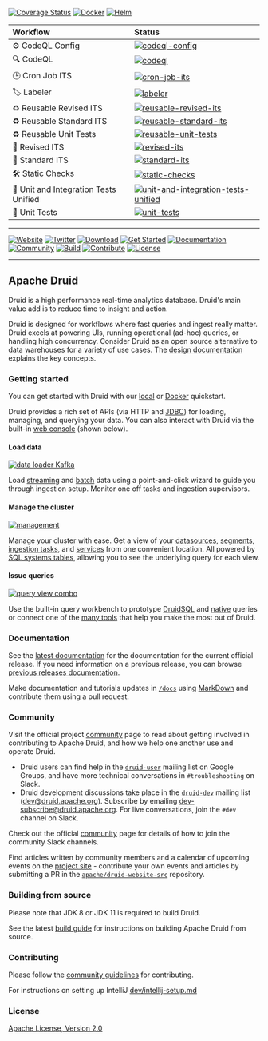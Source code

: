 <!--
  ~ Licensed to the Apache Software Foundation (ASF) under one
  ~ or more contributor license agreements.  See the NOTICE file
  ~ distributed with this work for additional information
  ~ regarding copyright ownership.  The ASF licenses this file
  ~ to you under the Apache License, Version 2.0 (the
  ~ "License"); you may not use this file except in compliance
  ~ with the License.  You may obtain a copy of the License at
  ~
  ~   http://www.apache.org/licenses/LICENSE-2.0
  ~
  ~ Unless required by applicable law or agreed to in writing,
  ~ software distributed under the License is distributed on an
  ~ "AS IS" BASIS, WITHOUT WARRANTIES OR CONDITIONS OF ANY
  ~ KIND, either express or implied.  See the License for the
  ~ specific language governing permissions and limitations
  ~ under the License.
  -->

[![Coverage Status](https://img.shields.io/codecov/c/gh/apache/druid)](https://codecov.io/gh/apache/druid)
[![Docker](https://img.shields.io/badge/container-docker-blue.svg)](https://hub.docker.com/r/apache/druid)
[![Helm](https://img.shields.io/badge/helm-druid-5F90AB?logo=helm)](https://github.com/apache/druid/blob/master/helm/druid/README.md)
<!--- Following badges are disabled until they can be fixed: -->
<!--- [![Inspections Status](https://img.shields.io/teamcity/http/teamcity.jetbrains.com/s/OpenSourceProjects_Druid_Inspections.svg?label=TeamCity%20inspections)](https://teamcity.jetbrains.com/viewType.html?buildTypeId=OpenSourceProjects_Druid_Inspections) -->

| Workflow                             | Status                                                       |
| :----------------------------------- | :----------------------------------------------------------- |
| ⚙️ CodeQL Config                      | [![codeql-config](https://img.shields.io/github/actions/workflow/status/apache/druid/codeql-config.yml?branch=master&logo=github-actions&style=flat-square)](https://github.com/apache/druid/actions/workflows/codeql-config.yml) |
| 🔍 CodeQL                             | [![codeql](https://img.shields.io/github/actions/workflow/status/apache/druid/codeql.yml?branch=master&logo=github-actions&style=flat-square)](https://github.com/apache/druid/actions/workflows/codeql.yml) |
| 🕒 Cron Job ITS                       | [![cron-job-its](https://img.shields.io/github/actions/workflow/status/apache/druid/cron-job-its.yml?branch=master&logo=github-actions&style=flat-square)](https://github.com/apache/druid/actions/workflows/cron-job-its.yml) |
| 🏷️ Labeler                            | [![labeler](https://img.shields.io/github/actions/workflow/status/apache/druid/labeler.yml?branch=master&logo=github-actions&style=flat-square)](https://github.com/apache/druid/actions/workflows/labeler.yml) |
| ♻️ Reusable Revised ITS               | [![reusable-revised-its](https://img.shields.io/github/actions/workflow/status/apache/druid/reusable-revised-its.yml?branch=master&logo=github-actions&style=flat-square)](https://github.com/apache/druid/actions/workflows/reusable-revised-its.yml) |
| ♻️ Reusable Standard ITS              | [![reusable-standard-its](https://img.shields.io/github/actions/workflow/status/apache/druid/reusable-standard-its.yml?branch=master&logo=github-actions&style=flat-square)](https://github.com/apache/druid/actions/workflows/reusable-standard-its.yml) |
| ♻️ Reusable Unit Tests                | [![reusable-unit-tests](https://img.shields.io/github/actions/workflow/status/apache/druid/reusable-unit-tests.yml?branch=master&logo=github-actions&style=flat-square)](https://github.com/apache/druid/actions/workflows/reusable-unit-tests.yml) |
| 🔄 Revised ITS                        | [![revised-its](https://img.shields.io/github/actions/workflow/status/apache/druid/revised-its.yml?branch=master&logo=github-actions&style=flat-square)](https://github.com/apache/druid/actions/workflows/revised-its.yml) |
| 🔧 Standard ITS                       | [![standard-its](https://img.shields.io/github/actions/workflow/status/apache/druid/standard-its.yml?branch=master&logo=github-actions&style=flat-square)](https://github.com/apache/druid/actions/workflows/standard-its.yml) |
| 🛠️ Static Checks                      | [![static-checks](https://img.shields.io/github/actions/workflow/status/apache/druid/static-checks.yml?branch=master&logo=github-actions&style=flat-square)](https://github.com/apache/druid/actions/workflows/static-checks.yml) |
| 🧪 Unit and Integration Tests Unified | [![unit-and-integration-tests-unified](https://img.shields.io/github/actions/workflow/status/apache/druid/unit-and-integration-tests-unified.yml?branch=master&logo=github-actions&style=flat-square)](https://github.com/apache/druid/actions/workflows/unit-and-integration-tests-unified.yml) |
| 🔬 Unit Tests                         | [![unit-tests](https://img.shields.io/github/actions/workflow/status/apache/druid/unit-tests.yml?branch=master&logo=github-actions&style=flat-square)](https://github.com/apache/druid/actions/workflows/unit-tests.yml) |

---

[![Website](https://img.shields.io/badge/Website-druid.apache.org-blue?style=flat-square&logo=apache-druid)](https://druid.apache.org/)
[![Twitter](https://img.shields.io/badge/Twitter-%40druidio-blue?style=flat-square&logo=twitter)](https://twitter.com/druidio)
[![Download](https://img.shields.io/badge/Download-Downloads_Page-blue?style=flat-square&logo=data:image/svg+xml;base64,PHN2ZyB4bWxucz0iaHR0cDovL3d3dy53My5vcmcvMjAwMC9zdmciIHZpZXdCb3g9IjAgMCA0NDggNTEyIj4KICA8cGF0aCBkPSJNNDQxLjkgMTY3LjNsLTE5LjgtMTkuOGMtNC43LTQuNy0xMi4zLTQuNy0xNyAwbC0xODIuMSAxODAuNy0xODEuMS0xODAuN2MtNC43LTQuNy0xMi4zLTQuNy0xNyAwbC0xOS44IDE5LjhjLTQuNyA0LjctNC43IDEyLjMgMCAxN2wyMDkuNCAyMDkuNGM0LjcgNC43IDEyLjMgNC43IDE3IDBsMjA5LjQtMjA5LjRjNC43LTQuNyA0LjctMTIuMyAwLTE3eiIvPgo8L3N2Zz4K)](https://druid.apache.org/downloads.html)
[![Get Started](https://img.shields.io/badge/Get_Started-Getting_Started-blue?style=flat-square&logo=quicklook)](#getting-started)
[![Documentation](https://img.shields.io/badge/Documentation-Design_Docs-blue?style=flat-square&logo=read-the-docs)](https://druid.apache.org/docs/latest/design/)
[![Community](https://img.shields.io/badge/Community-Join_Us-blue?style=flat-square&logo=slack)](#community)
[![Build](https://img.shields.io/badge/Build-Building_From_Source-blue?style=flat-square&logo=github-actions)](#building-from-source)
[![Contribute](https://img.shields.io/badge/Contribute-How_to_Contribute-blue?style=flat-square&logo=github)](#contributing)
[![License](https://img.shields.io/badge/License-Apache_2.0-blue?style=flat-square&logo=apache)](#license)

---

## Apache Druid

Druid is a high performance real-time analytics database. Druid's main value add is to reduce time to insight and action.

Druid is designed for workflows where fast queries and ingest really matter. Druid excels at powering UIs, running operational (ad-hoc) queries, or handling high concurrency. Consider Druid as an open source alternative to data warehouses for a variety of use cases. The [design documentation](https://druid.apache.org/docs/latest/design/architecture.html) explains the key concepts.

### Getting started

You can get started with Druid with our [local](https://druid.apache.org/docs/latest/tutorials/quickstart.html) or [Docker](http://druid.apache.org/docs/latest/tutorials/docker.html) quickstart.

Druid provides a rich set of APIs (via HTTP and [JDBC](https://druid.apache.org/docs/latest/querying/sql.html#jdbc)) for loading, managing, and querying your data.
You can also interact with Druid via the built-in [web console](https://druid.apache.org/docs/latest/operations/web-console.html) (shown below).

#### Load data

[![data loader Kafka](https://user-images.githubusercontent.com/177816/65819337-054eac80-e1d0-11e9-8842-97b92d8c6159.gif)](https://druid.apache.org/docs/latest/ingestion/index.html)

Load [streaming](https://druid.apache.org/docs/latest/ingestion/index.html#streaming) and [batch](https://druid.apache.org/docs/latest/ingestion/index.html#batch) data using a point-and-click wizard to guide you through ingestion setup. Monitor one off tasks and ingestion supervisors.

#### Manage the cluster

[![management](https://user-images.githubusercontent.com/177816/65819338-08499d00-e1d0-11e9-80fe-faee9e9468cb.gif)](https://druid.apache.org/docs/latest/ingestion/data-management.html)

Manage your cluster with ease. Get a view of your [datasources](https://druid.apache.org/docs/latest/design/architecture.html), [segments](https://druid.apache.org/docs/latest/design/segments.html), [ingestion tasks](https://druid.apache.org/docs/latest/ingestion/tasks.html), and [services](https://druid.apache.org/docs/latest/design/processes.html) from one convenient location. All powered by [SQL systems tables](https://druid.apache.org/docs/latest/querying/sql.html#metadata-tables), allowing you to see the underlying query for each view.

#### Issue queries

[![query view combo](https://user-images.githubusercontent.com/177816/65819341-0c75ba80-e1d0-11e9-9730-0f2d084defcc.gif)](https://druid.apache.org/docs/latest/querying/sql.html)

Use the built-in query workbench to prototype [DruidSQL](https://druid.apache.org/docs/latest/querying/sql.html) and [native](https://druid.apache.org/docs/latest/querying/querying.html) queries or connect one of the [many tools](https://druid.apache.org/libraries.html) that help you make the most out of Druid.

### Documentation

See the [latest documentation](https://druid.apache.org/docs/latest/) for the documentation for the current official release. If you need information on a previous release, you can browse [previous releases documentation](https://druid.apache.org/docs/).

Make documentation and tutorials updates in [`/docs`](https://github.com/apache/druid/tree/master/docs) using [MarkDown](https://www.markdownguide.org/) and contribute them using a pull request.

### Community

Visit the official project [community](https://druid.apache.org/community/) page to read about getting involved in contributing to Apache Druid, and how we help one another use and operate Druid.

* Druid users can find help in the [`druid-user`](https://groups.google.com/forum/#!forum/druid-user) mailing list on Google Groups, and have more technical conversations in `#troubleshooting` on Slack.
* Druid development discussions take place in the [`druid-dev`](https://lists.apache.org/list.html?dev@druid.apache.org) mailing list ([dev@druid.apache.org](https://lists.apache.org/list.html?dev@druid.apache.org)).  Subscribe by emailing [dev-subscribe@druid.apache.org](mailto:dev-subscribe@druid.apache.org).  For live conversations, join the `#dev` channel on Slack.

Check out the official [community](https://druid.apache.org/community/) page for details of how to join the community Slack channels.

Find articles written by community members and a calendar of upcoming events on the [project site](https://druid.apache.org/) - contribute your own events and articles by submitting a PR in the [`apache/druid-website-src`](https://github.com/apache/druid-website-src/tree/master/_data) repository.

### Building from source

Please note that JDK 8 or JDK 11 is required to build Druid.

See the latest [build guide](https://druid.apache.org/docs/latest/development/build.html) for instructions on building Apache Druid from source.

### Contributing

Please follow the [community guidelines](https://druid.apache.org/community/) for contributing.

For instructions on setting up IntelliJ [dev/intellij-setup.md](dev/intellij-setup.md)

### License

[Apache License, Version 2.0](http://www.apache.org/licenses/LICENSE-2.0)
